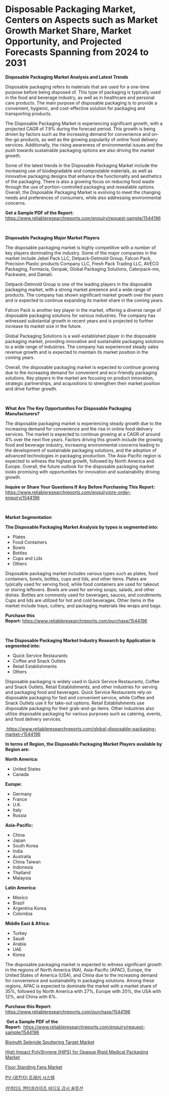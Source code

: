 <p><h1>Disposable Packaging Market, Centers on Aspects such as Market Growth Market Share, Market Opportunity, and Projected Forecasts Spanning from 2024 to 2031</h1></p><p><strong>Disposable Packaging Market Analysis and Latest Trends</strong></p>
<p><p>Disposable packaging refers to materials that are used for a one-time purpose before being disposed of. This type of packaging is typically used in the food and beverage industry, as well as in healthcare and personal care products. The main purpose of disposable packaging is to provide a convenient, hygienic, and cost-effective solution for packaging and transporting products.</p><p>The Disposable Packaging Market is experiencing significant growth, with a projected CAGR of 7.9% during the forecast period. This growth is being driven by factors such as the increasing demand for convenience and on-the-go products, as well as the growing popularity of online food delivery services. Additionally, the rising awareness of environmental issues and the push towards sustainable packaging options are also driving the market growth.</p><p>Some of the latest trends in the Disposable Packaging Market include the increasing use of biodegradable and compostable materials, as well as innovative packaging designs that enhance the functionality and aesthetics of the packaging. There is also a growing focus on reducing food waste through the use of portion-controlled packaging and resealable options. Overall, the Disposable Packaging Market is evolving to meet the changing needs and preferences of consumers, while also addressing environmental concerns.</p></p>
<p><strong>Get a Sample PDF of the Report:&nbsp;</strong> <a href="https://www.reliableresearchreports.com/enquiry/request-sample/1544196">https://www.reliableresearchreports.com/enquiry/request-sample/1544196</a></p>
<p>&nbsp;</p>
<p><strong>Disposable Packaging Major Market Players</strong></p>
<p><p>The disposable packaging market is highly competitive with a number of key players dominating the industry. Some of the major companies in the market include Jebel Pack LLC, Detpack-Detmold Group, Falcon Pack, Precision Plastic products Company LLC, Fresh Pack Trading LLC, AVECO Packaging, Formacia, Genpak, Global Packaging Solutions, Caterpack-me, Packware, and Damati. </p><p>Detpack-Detmold Group is one of the leading players in the disposable packaging market, with a strong market presence and a wide range of products. The company has shown significant market growth over the years and is expected to continue expanding its market share in the coming years. </p><p>Falcon Pack is another key player in the market, offering a diverse range of disposable packaging solutions for various industries. The company has witnessed substantial growth in recent years and is projected to further increase its market size in the future.</p><p>Global Packaging Solutions is a well-established player in the disposable packaging market, providing innovative and sustainable packaging solutions to a wide range of industries. The company has experienced steady sales revenue growth and is expected to maintain its market position in the coming years.</p><p>Overall, the disposable packaging market is expected to continue growing due to the increasing demand for convenient and eco-friendly packaging solutions. Key players in the market are focusing on product innovation, strategic partnerships, and acquisitions to strengthen their market position and drive further growth.</p></p>
<p>&nbsp;</p>
<p><strong>What Are The Key Opportunities For Disposable Packaging Manufacturers?</strong></p>
<p><p>The disposable packaging market is experiencing steady growth due to the increasing demand for convenience and the rise in online food delivery services. The market is expected to continue growing at a CAGR of around 4% over the next five years. Factors driving this growth include the growing food and beverage industry, increasing environmental concerns leading to the development of sustainable packaging solutions, and the adoption of advanced technologies in packaging production. The Asia-Pacific region is expected to witness the highest growth, followed by North America and Europe. Overall, the future outlook for the disposable packaging market looks promising with opportunities for innovation and sustainability driving growth.</p></p>
<p><strong>Inquire or Share Your Questions If Any Before Purchasing This Report:</strong> <a href="https://www.reliableresearchreports.com/enquiry/pre-order-enquiry/1544196">https://www.reliableresearchreports.com/enquiry/pre-order-enquiry/1544196</a></p>
<p>&nbsp;</p>
<p><strong>Market Segmentation</strong></p>
<p><strong>The Disposable Packaging Market Analysis by types is segmented into:</strong></p>
<p><ul><li>Plates</li><li>Food Containers</li><li>Bowls</li><li>Bottles</li><li>Cups and Lids</li><li>Others</li></ul></p>
<p><p>Disposable packaging market includes various types such as plates, food containers, bowls, bottles, cups and lids, and other items. Plates are typically used for serving food, while food containers are used for takeout or storing leftovers. Bowls are used for serving soups, salads, and other dishes. Bottles are commonly used for beverages, sauces, and condiments. Cups and lids are utilized for hot and cold beverages. Other items in the market include trays, cutlery, and packaging materials like wraps and bags.</p></p>
<p><strong>Purchase this Report:&nbsp;</strong><a href="https://www.reliableresearchreports.com/purchase/1544196">https://www.reliableresearchreports.com/purchase/1544196</a></p>
<p>&nbsp;</p>
<p><strong>The Disposable Packaging Market Industry Research by Application is segmented into:</strong></p>
<p><ul><li>Quick Service Restaurants</li><li>Coffee and Snack Outlets</li><li>Retail Establishments</li><li>Others</li></ul></p>
<p><p>Disposable packaging is widely used in Quick Service Restaurants, Coffee and Snack Outlets, Retail Establishments, and other industries for serving and packaging food and beverages. Quick Service Restaurants rely on disposable packaging for fast and convenient service, while Coffee and Snack Outlets use it for take-out options. Retail Establishments use disposable packaging for their grab-and-go items. Other industries also utilize disposable packaging for various purposes such as catering, events, and food delivery services.</p></p>
<p><a href="https://www.reliableresearchreports.com/global-disposable-packaging-market-r1544196">&nbsp;https://www.reliableresearchreports.com/global-disposable-packaging-market-r1544196</a></p>
<p><strong>In terms of Region, the Disposable Packaging Market Players available by Region are:</strong></p>
<p>
    <p> <strong> North America: </strong>
        <ul>
            <li>United States</li>
            <li>Canada</li>
        </ul>
        </p> 
    <p> <strong> Europe: </strong>
        <ul>
            <li>Germany</li>
            <li>France</li>
            <li>U.K.</li>
            <li>Italy</li>
            <li>Russia</li>
        </ul>
        </p> 
    <p> <strong> Asia-Pacific: </strong>
        <ul>
            <li>China</li>
            <li>Japan</li>
            <li>South Korea</li>
            <li>India</li>
            <li>Australia</li>
            <li>China Taiwan</li>
            <li>Indonesia</li>
            <li>Thailand</li>
            <li>Malaysia</li>
        </ul>
        </p> 
    <p> <strong> Latin America: </strong>
        <ul>
            <li>Mexico</li>
            <li>Brazil</li>
            <li>Argentina Korea</li>
            <li>Colombia</li>
        </ul>
        </p> 
    <p> <strong> Middle East & Africa: </strong>
        <ul>
            <li>Turkey</li>
            <li>Saudi</li>
            <li>Arabia</li>
            <li>UAE</li>
            <li>Korea</li>
        </ul>
    </p>
    </p>
<p><p>The disposable packaging market is expected to witness significant growth in the regions of North America (NA), Asia-Pacific (APAC), Europe, the United States of America (USA), and China due to the increasing demand for convenience and sustainability in packaging solutions. Among these regions, APAC is expected to dominate the market with a market share of 35%, followed by North America with 27%, Europe with 20%, the USA with 12%, and China with 6%.</p></p>
<p><strong>Purchase this Report: </strong><a href="https://www.reliableresearchreports.com/purchase/1544196">https://www.reliableresearchreports.com/purchase/1544196</a></p>
<p>&nbsp;<strong>Get a Sample PDF of the Report:&nbsp;&nbsp;</strong><a href="https://www.reliableresearchreports.com/enquiry/request-sample/1544196">https://www.reliableresearchreports.com/enquiry/request-sample/1544196</a></p>
<p><strong></strong></p>
<p><p><a href="https://github.com/EveKerluke2023/Market-Research-Report-List-2/blob/main/bismuth-selenide-sputtering-target-market.md">Bismuth Selenide Sputtering Target Market</a></p><p><a href="https://www.linkedin.com/pulse/high-impact-polystyrene-hips-opaque-rigid-medical-packaging-egfcf?trackingId=8YvdQtT%2BTc%2Bqsh5%2FB%2FZFWw%3D%3D">High Impact PolyStyrene (HIPS) for Opaque Rigid Medical Packaging Market</a></p><p><a href="https://www.linkedin.com/pulse/floor-standing-fans-market-industry-trends-forecast-period-bm1df?trackingId=cSD%2FtMsWSKGs%2Fz8XGRTEqA%3D%3D">Floor Standing Fans Market</a></p><p><a href="https://github.com/rrmadityapu/Market-Research-Report-List-2/blob/main/982730383316.md">PV (광전지) 트래커 시스템</a></p><p><a href="https://github.com/njolsky1/Market-Research-Report-List-2/blob/main/215467583317.md">커넥티드 엔터프라이즈 비디오 감시 솔루션</a></p></p>